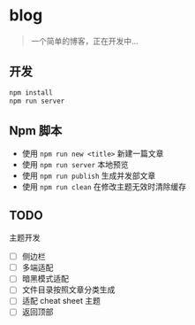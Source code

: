 # blog

> 一个简单的博客，正在开发中...


## 开发

```bash
npm install
npm run server
```

## Npm 脚本

-   使用 `npm run new <title>` 新建一篇文章
-   使用 `npm run server` 本地预览
-   使用 `npm run publish` 生成并发部文章
-   使用 `npm run clean` 在修改主题无效时清除缓存

## TODO

主题开发

- [ ] 侧边栏
- [ ] 多端适配
- [ ] 暗黑模式适配
- [ ] 文件目录按照文章分类生成
- [ ] 适配 cheat sheet 主题
- [ ] 返回顶部